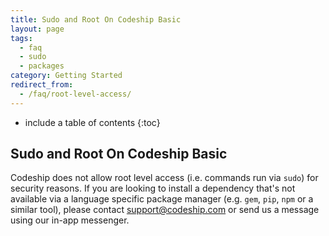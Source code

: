 ```yaml
---
title: Sudo and Root On Codeship Basic
layout: page
tags:
  - faq
  - sudo
  - packages
category: Getting Started
redirect_from:
  - /faq/root-level-access/
---
```


* include a table of contents
{:toc}

## Sudo and Root On Codeship Basic

Codeship does not allow root level access (i.e. commands run via `sudo`) for security reasons. If you are looking to install a dependency that's not available via a language specific package manager (e.g. `gem`, `pip`, `npm` or a similar tool), please contact [support@codeship.com](mailto:support@codeship.com) or send us a message using our in-app messenger.
